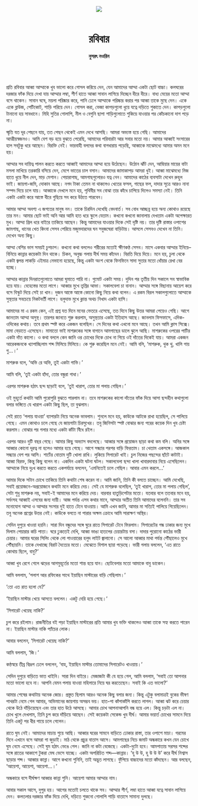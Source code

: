<div align=center>
<img src=https://images.prothomalo.com/prothomalo-bangla%2F2021-12%2Fc5925bac-c48d-4033-bec9-420c7f37471c%2FUntitled_6.jpg?rect=0%2C0%2C1265%2C664&w=1200&ar=40%3A21&auto=format%2Ccompress&ogImage=true&mode=crop&overlay=&overlay_position=bottom&overlay_width_pct=1 />
<br><br>
<h1>রবিবার</h1> 
<h4>নুসরৎ নওরিন</h4>
<br><br>
</div>

প্রতি রবিবার আব্বা আম্মাকে খুব ভালো করে গোসল করিয়ে দেন, যেন আমাদের আম্মা একটা ছোট বাচ্চা। কলঘরের দরজার ফাঁক দিয়ে দেখা যায় আম্মার লম্বা, শীর্ণ হাতে আব্বা সাবান লাগিয়ে দিচ্ছেন ধীরে ধীরে। বাধ্য মেয়ের মতো আম্মা বসে থাকেন। সাবান ঘষে, ময়লা পরিষ্কার করে, পানি ঢেলে আম্মাকে পরিষ্কার করার পর আব্বা তাকে মুছে দেন। একে একে ব্লাউজ, পেটিকোট, শাড়ি পরিয়ে দেন। গোসল করা, ভেজা কাপড়গুলো ধুয়ে যত্নে দড়িতে শুকাতে দেন। কাপড়গুলো টানানো হয় সাবধানে। মিহি সুতির গোলাপি, নীল ও বেগুনি ছাপা শাড়িগুলোতে শুকিয়ে যাওয়ার পর কোঁচকানো দাগ পড়ে না।

স্মৃতি যত দূর পেছনে যায়, তত পেছন থেকেই এমন দেখে আসছি। আমরা অভ্যস্ত হয়ে গেছি। আমাদের আত্মীয়স্বজনও। আমি বেশ বড় হয়ে বুঝতে পেরেছি, আমাদের পরিবারটা আর সবার মতো নয়। আমার আব্বাই সংসারের হাল সবটুকু ধরে আছেন। বিরক্তি নেই। ভারবাহী বলদের কথা বাগধারায় পড়েছি, আব্বাকে মাঝেমধ্যে আমার অমন মনে হয়।

আম্মার সব দায়িত্ব পালন করতে করতে আব্বাই আমাদের আম্মা হয়ে উঠেছেন। উঠোন ঝাঁট দেন, আম্বিয়ার মায়ের বাটা মসলা মাখিয়ে তরকারি বসিয়ে দেন, মেপে ভাতের চাল বসান। আমাদের জামাকাপড় আমরা ধুই। আব্বা মাঝেমধ্যে নিজ হাতে ধুয়ে নীল দেন, মাড় মেশান। পেয়ারাগাছ, আমগাছগুলোরও যত্ন নেন। আমাদের কাঠের ব্যবসাটা দেখেন রুহুল ভাই। জায়গা-জমি, দোকান আছে। নগদ টাকা তেমন না থাকলেও খেতের ফসল, গাছের ফল, দাদার সূত্রে আরও নানা সম্পদ দিয়ে চলে যায়। আব্বাকে দেখলে মনে হয়, পৃথিবীর সব বোঝা তার কাঁধে চাপিয়ে দিলেও সমস্যা নেই। তিনি একটা একটা করে আস্তে ধীরে গুছিয়ে সব করে উঠতে পারবেন।

আমার আম্মা অবশ্য এ জগতের মানুষ নন। তাকে চিরদিন দেখেছি বেদনার্ত। সব বোধ আচ্ছন্ন হয়ে অন্য কোথাও রয়েছে তার মন। আমার ছোট ভাই অনি আর আমি হাত ধরে স্কুলে যেতাম। কখনো কখনো জানালায় দেখতাম একটা অপেক্ষারত মুখ। আম্মা গ্রিল ধরে বাইরে তাকিয়ে আছেন। কিন্তু আমাদের যাওয়ার দিকে সেই দৃষ্টি নয়। তার দৃষ্টি রাস্তার ওপাশের জামগাছ, ধানের খেত কিংবা সেসব পেরিয়ে মজুমদারদের ঘন সবুজঘেরা বাড়িটায়। আসলে সেসবও দেখেন না তিনি। দেখেন অন্য কিছু।

আম্মা বেশির ভাগ সময়ই চুপচাপ। কখনো কথা বললেও শরীরের মতোই ক্ষীণকণ্ঠ সেসব। মাসে একবার আম্মার ইনিয়ে–বিনিয়ে কান্নার কয়েকটা দিন থাকে। চিকন, অনুচ্চ গলায় দীর্ঘ সময় কাঁদেন। বিরতি দিয়ে দিয়ে। মনে হয়, চুলা থেকে একটা জ্বলন্ত লাকড়ি এইমাত্র নেভানো হয়েছে, কিন্তু একটা অংশ থেকে ফিনফিনে সাদা সুতার মতো ধোঁয়ার রেখা বের হচ্ছে।

আম্মার কান্নার দিনরাতগুলোতে আমরা ঘুমাতে পারি না। গুমোট একটা সময়। দুদিন পর তৃতীয় দিন সকালে সব স্বাভাবিক হয়ে যায়। বেহেস্তের মতো লাগে। আব্বার মুখে তৃপ্তির আভা। সকালবেলা চা বানান। আম্মার সঙ্গে বিছানায় আয়েশ করে বসে বিস্কুট দিয়ে সেই চা খান। দুজন আস্তে আস্তে কোনো কিছু নিয়ে কথা বলেন। এ রকম বিরল সকালগুলোতে আম্মাকে সুস্থতার সবচেয়ে নিকটবর্তী লাগে। হলুদাভ মুখে ক্লান্ত অথচ নিখাদ একটা হাসি।

আমাদের মা এ রকম কেন, এই প্রশ্ন যত দিনে মনের ভেতরে এসেছে, তত দিনে কিছু উত্তর আমরা পেয়েও গেছি। আগে জানতাম আম্মা অসুস্থ। তারপর জানতে শুরু করলাম, অসুস্থতার একটা ইতিহাস আছে। জানলাম ফিসফাসে, এদিক-ওদিকের কথায়। তবে প্রথম স্পষ্ট করে একজন বলেছিল। সে দিনের কথা এখনো মনে আছে। তখন আমি ক্লাস সিক্সে। মামা বেড়াতে এসেছেন। মামাতো ভাই মাশরুকের সঙ্গে বাগানে আমগাছের ডালে ঝুলে আছি। মাশরুকের ওপরের পাটির একটা দাঁত কালো। ও কথা বললে কেন জানি ওর চোখের দিকে চোখ না গিয়ে ওই দাঁতের দিকেই যায়। আমরা একজন আরেকজনকে খ্যাপাচ্ছিলাম শব্দ মিলিয়ে মিলিয়ে। কে শুরু করেছিল মনে নেই। আমি বলি, ‘মাশরুক, থুক থু, খালি গায় গু...।’

মাশরুক বলে, ‘অভি রে অভি, তুই একটা গাভি।’

আমি বলি, ‘তুই একটা হাঁদা, তোর বন্ধুরা গাধা।’

এরপর মাশরুক হঠাৎ ছন্দ ছাড়াই বলে, ‘তুই খারাপ, তোর মা পলায় গেছিল।’

ওই মুহূর্তে কথাটা আমি পুরোপুরি বুঝতে পারলাম না। তবে মাশরুকের কালো দাঁতের ফাঁক দিয়ে আসা ছন্দহীন কথাগুলো বলার ভঙ্গিতে যে খারাপ একটা কিছু ছিল, তা বুঝলাম।

সেই রাতে ‘পলায় যাওয়া’ ব্যাপারটা নিয়ে অনেক ভাবলাম। শুনলে মনে হয়, কাউকে আটকে রাখা হয়েছিল, সে পালিয়ে গেছে। এমন কোথাও চলে গেছে যে জায়গাটা চিরসুখের। তবু জিনিসটা স্পষ্ট বোঝার জন্য পরের কয়েক দিন খুব চেষ্টা করলাম। বোঝার পর গলার মধ্যে একটা কাঁটা বিঁধে রইল।

এরপর আরও দুটি বছর গেছে। আমার কিছু অভ্যাস বদলেছে। আব্বার সঙ্গে প্রয়োজন ছাড়া কথা কম বলি। অনির সঙ্গে আব্বার কোনো দূরত্ব না হলেও আমার হয়ে গেছে। আগে সন্ধ্যার পরপর বাড়ি ফিরতাম। চা খেতাম একসঙ্গে। আজকাল সন্ধ্যার বেশ পর আসি। শার্টের বোতাম দুটি খোলা রাখি। লুকিয়ে সিগারেট খাই। চুল নিজের পছন্দের ছাঁটে কাটাই। আব্বা বিরক্ত, কিন্তু কিছু বলেন না। একদিন একটা ঘটনা ঘটল। সকালবেলা ছন্দা খালা খাবারদাবার নিয়ে এসেছিলেন। আম্মাকে নিয়ে দুঃখ করতে করতে একপর্যায়ে বললেন, ‘এমনিতেই চলে গেছিল। আবার এমন করলে...’

আমার দিকে সটান চোখে তাকিয়ে তিনি কথাটা শেষ করেন না। আমি জানি, তিনি কী বলতে চাচ্ছেন। আমি দেখেছি, সবাই প্রয়োজনে-অপ্রয়োজনে কথাটা মনে করিয়ে দেয়। সেই যে মাশরুক বলেছিল, ‘তুই খারাপ, তোর মা পলায় গেছিল’, সেটা শুধু মাশরুক নয়, সবাই-ই আমাদের মনে করিয়ে দেয়। বারবার হাতুড়িপেটার মতো। যতবার বলে ততবার মনে হয়, সর্বংসহ আব্বাই এসবের জন্য দায়ী। আজ পর্যন্ত এসব কথার মানে, আম্মার অতীত তিনি আমাদের বলেননি। তার সব মনোযোগ আম্মা ও আম্মার সংসার দুই হাতে টেনে যাওয়ায়। আমি এখন জানি, আমার মা সত্যিই পালিয়ে গিয়েছিলেন। তবু অনেক প্রশ্নের উত্তর নেই। কাউকে বলতে না পারার অক্ষম ক্রোধে আমি সারাক্ষণ অস্থির।

সেদিন দুপুরে খাওয়া হয়নি। সারা দিন বন্ধুদের সঙ্গে ঘুরে রাতে সিগারেট টেনে ফিরলাম। সিগারেটের গন্ধ ঢাকার জন্য মুখে দিলাম পেয়ারার কচি পাতা। ঘরে ঢুকতেই দেখি, আব্বা ভাঙা হাতলের চেয়ারটায় বসা। দাদার পুরোনো কাঠের ভারী চেয়ার। আমার ঘরের সিলিং থেকে লো পাওয়ারের হলুদ লাইট জ্বালানো। সে আলো আব্বার মাথা পর্যন্ত পৌঁছালেও মুখে পৌঁছায়নি। তাকে দেখাচ্ছে বিরাট দৈত্যের মতো। মেঝেতে বিশাল ছায়া পড়েছে। ভারী গলায় বললেন, ‘এত রাতে কোথায় ছিলে, বাবু?’

আব্বা খুব রেগে গেলে ঝড়ের আগমুহূর্তের মতো শান্ত হয়ে যান। ছোটবেলার মতো আমাকে বাবু ডাকেন।

আমি বললাম, ‘পলাশ আর রফিকের সাথে ইয়াছিন মাস্টারের বাড়ি গেছিলাম।’

‘তো এত রাত হলো যে?’

‘ইয়াছিন মাস্টার খেয়ে আসতে বললেন। একটু দেরি হয়ে গেছে।’

‘সিগারেট খেয়েছ নাকি?’

চুপ করে রইলাম। রাজনীতির বই পড়া ইয়াছিন মাস্টারের প্রতি আমার খুব ভক্তি থাকলেও আব্বা তাকে সহ্য করতে পারেন না। ইয়াছিন মাস্টার নাকি প্যাঁচের লোক।

আবার বললেন, ‘সিগারেট খেয়েছ নাকি?’

আমি বললাম, ‘জি।’

কণ্ঠস্বরে তীব্র বিদ্রূপ ঢেলে বললেন, ‘বাহ, ইয়াছিন মাস্টার তোমাদের সিগারেটও খাওয়ায়।’

সেদিন দুপুরে বাড়িতে ভাত খাইনি। সারা দিন বাইরে। মেজাজটা কী যে হয়ে গেল, আমি বললাম, ‘সবাই তো আপনার মতো ভালো হবে না। আপনি যেমন পলায় যাওয়া মহিলারে নিয়ে ঘর করতেছেন। সবাই কি এত ভালো?’

আমার শেষের কথাটায় অনেক জোর। প্রস্তুত ছিলাম আরও অনেক কিছু বলার জন্য। কিন্তু এটুকু বলামাত্রই বুকের ভীষণ পাথরটা নেমে গেল আমার, অভিমানের জায়গায় অসম্ভব ভয়। হাত-পা কাঁপাকাঁপি করতে লাগল। আব্বা ঝট করে চেয়ার থেকে উঠে দাঁড়িয়েছেন এবং তার হাত উঠে আসছে। আমার চোখ আপনাআপনি বন্ধ হয়ে এল। কিন্তু চড়টা এল না। চোখ খুলে দেখলাম, তিনি চুপ করে দাঁড়িয়ে আছেন। সেই কয়েকটা সেকেন্ড খুব দীর্ঘ। আমার ভয়ার্ত চোখের সামনে দিয়ে তিনি একটু পর ধীর পায়ে চলে গেলেন।

রাতে ঘুম নেই। আমাদের মাচায় শুয়ে আছি। আব্বার ঘরের সামনে বাড়িতে ঢোকার রাস্তা, তার ওপাশে মাচা। গরমের দিনে এখানে বসে আমরা গা জুড়াই। মাঠ থেকে প্রচুর বাতাস আসে। আমগাছের নিচে জমাট অন্ধকারে কখন যেন চোখে ঘুম নেমে এসেছে। সেই ঘুম হঠাৎ ভেঙে গেল। জানি না কটা বেজেছে। একটা-দুটো হবে। আমপাতায় সরসর শব্দের সঙ্গে রাতের আকাশে টুকরা মেঘ ভেসে যাচ্ছে। একটা অপরিচিত শব্দ—কান্নার। ‘হু উ উ, হু উ উ উ’ করে দীর্ঘ নিশ্বাস ছাড়ার শব্দ। আব্বার কান্না। আগে কখনো শুনিনি, তাই অদ্ভুত লাগছে। ফুঁপিয়ে বাচ্চাদের মতো কাঁদছেন। আর বলছেন, ‘আয়েশা, আয়েশা, আয়েশা...।’

অন্ধকারে বসে দীর্ঘক্ষণ আব্বার কান্না শুনি। আয়েশা আমার আম্মার নাম।

আবার সকাল আসে, দুপুর হয়। আগের মতোই চলতে থাকে সব। আম্মার শীর্ণ, লম্বা হাতে আব্বা যত্নে সাবান লাগিয়ে দেন। কলতলার দরজার ফাঁক দিয়ে দেখি, দড়িতে শুকনো গোলাপি শাড়ি বাতাসে সামান্য দুলছে।

